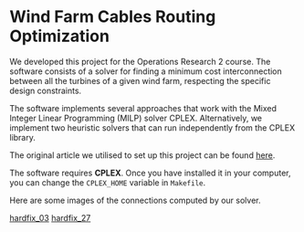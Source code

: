 # Wind Farm Cables Routing Optimization

We developed this project for the Operations Research 2 course.
The software consists of a solver for finding a minimum cost interconnection between all the turbines of a given wind farm, respecting the specific design constraints.

The software implements several approaches that work with the Mixed Integer Linear Programming (MILP) solver CPLEX.
Alternatively, we implement two heuristic solvers that can run independently from the CPLEX library.

The original article we utilised to set up this project can be found [here](https://orbit.dtu.dk/en/publications/optimizing-wind-farm-cable-routing-considering-power-losses-2).

The software requires **CPLEX**. Once you have installed it in your computer, you can change the `CPLEX_HOME` variable in `Makefile`.

Here are some images of the connections computed by our solver.

[hardfix_03](https://github.com/caerbannogwhite/WindFarmCablesRoutingOptimization/blob/master/report/img/hardfix_03_p03_res.png)
[hardfix_27](https://github.com/caerbannogwhite/WindFarmCablesRoutingOptimization/blob/master/report/img/hardfix_27_p03_res.png)